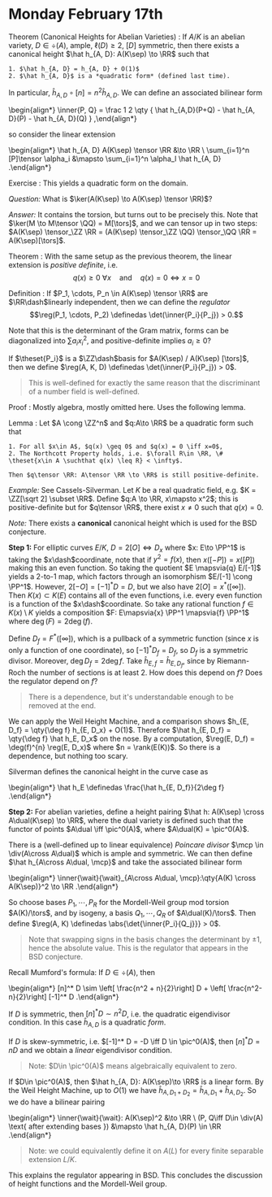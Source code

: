 # Monday February 17th

Theorem (Canonical Heights for Abelian Varieties)
:   If $A/K$ is an abelian variety, $D\in \div(A)$, ample, $\ell(D) \geq 2$, $[D]$ symmetric, then there exists a canonical height $\hat h_{A, D}: A(K\sep) \to \RR$  such that

    1. $\hat h_{A, D} = h_{A, D} + O(1)$
    2. $\hat h_{A, D}$ is a *quadratic form* (defined last time).

In particular, $\hat h_{A, D} \circ [n] = n^2 \hat h_{A, D}$.
We can define an associated bilinear form 

\begin{align*}
\inner{P, Q} = \frac 1 2 \qty { \hat h_{A,D}(P+Q) - \hat h_{A, D}(P) - \hat h_{A, D}(Q) }
,\end{align*}

so consider the linear extension

\begin{align*}
\hat h_{A, D} A(K\sep) \tensor \RR &\to \RR \\
\sum_{i=1}^n [P]\tensor \alpha_i &\mapsto \sum_{i=1}^n \alpha_I \hat h_{A, D}
.\end{align*}

Exercise
:   This yields a quadratic form on the domain.

*Question:*
What is $\ker(A(K\sep) \to A(K\sep) \tensor \RR)$?

*Answer:*
It contains the torsion, but turns out to be precisely this.
Note that $\ker(M \to M\tensor \QQ) = M[\tors]$, and we can tensor up in two steps:
$A(K\sep) \tensor_\ZZ \RR = (A(K\sep) \tensor_\ZZ \QQ) \tensor_\QQ \RR = A(K\sep)[\tors]$.

Theorem
:   With the same setup as the previous theorem, the linear extension is *positive definite*, i.e. 
    $$
    q(x) \geq 0 ~\forall x \quad\text{and}\quad q(x) = 0 \iff x=0
    $$

Definition
:   If $P_1, \cdots, P_n \in A(K\sep) \tensor \RR$ are $\RR\dash$linearly independent, then we can define the *regulator* 
    $$\reg(P_1, \cdots, P_2) \definedas \det(\inner{P_i}{P_j}) > 0.$$

Note that this is the determinant of the Gram matrix, forms can be diagonalized into $\sum a_i x_i^2$, and positive-definite implies $a_i \geq 0$? 

If $\theset{P_i}$ is a $\ZZ\dash$basis for $A(K\sep) / A(K\sep) [\tors]$, then we define $\reg(A, K, D) \definedas \det(\inner{P_i}{P_j}) > 0$.

> This is well-defined for exactly the same reason that the discriminant of a number field is well-defined.

Proof
:   Mostly algebra, mostly omitted here.
    Uses the following lemma.

Lemma
:   Let $A \cong \ZZ^n$ and $q:A\to \RR$ be a quadratic form such that 

    1. For all $x\in A$, $q(x) \geq 0$ and $q(x) = 0 \iff x=0$,
    2. The Northcott Property holds, i.e. $\forall R\in \RR, \# \theset{x\in A \suchthat q(x) \leq R} < \infty$.

    Then $q\tensor \RR: A\tensor \RR \to \RR$ is still positive-definite.

*Example:*
See Cassels-Silverman.
Let $K$ be a real quadratic field, e.g. $K = \ZZ[\sqrt 2] \subset \RR$.
Define $q:A \to \RR, x\mapsto x^2$; this is positive-definite but for $q\tensor \RR$, there exist $x\neq 0$ such that $q(x) = 0$.

*Note:*
There exists a **canonical** canonical height which is used for the BSD conjecture.

**Step 1:**
For elliptic curves $E/K$, $D = 2[O] \iff D_x$ where $x: E\to \PP^1$ is taking the $x\dash$coordinate, note that if $y^2 = f(x)$, then $x([-P]) = x([P])$ making this an even function.
So taking the quotient $E \mapsvia{q} E/[-1]$ yields a 2-to-1 map, which factors through an isomorphism $E/[-1] \cong \PP^1$.
However, $2[-O] = [-1]^* D = D$, but we also have $2[O] = x^*([\infty])$.
Then $K(x) \subset K(E)$ contains all of the even functions, i.e. every even function is a function of the $x\dash$coordinate.
So take any rational function $f\in K(x) \setminus K$ yields a composition $F: E\mapsvia{x} \PP^1 \mapsvia{f} \PP^1$ where $\deg(F) = 2\deg(f)$.

Define $D_f = F^*([\infty])$, which is a pullback of a symmetric function (since $x$ is only a function of one coordinate), so $[-1]^* D_f = D_f$, so $D_f$ is a symmetric divisor.
Moreover, $\deg D_f = 2\deg f$.
Take $\hat h_{E, f} = \hat h_{E, D_f}$, since by Riemann-Roch the number of sections is at least 2.
How does this depend on $f$? 
Does the regulator depend on $f$?

> There is a dependence, but it's understandable enough to be removed at the end.

We can apply the Weil Height Machine, and a comparison shows $h_{E, D_f} = \qty{\deg f} h_{E, D_x} + O(1)$.
Therefore $\hat h_{E, D_f} = \qty{\deg f} \hat h_E, D_x$ on the nose.
By a computation, $\reg(E, D_f) = \deg(f)^{n} \reg(E, D_x)$ where $n = \rank(E(K))$.
So there is a dependence, but nothing too scary.

Silverman defines the canonical height in the curve case as

\begin{align*}
\hat h_E \definedas \frac{\hat h_{E, D_f}}{2\deg f}
.\end{align*}

**Step 2:**
For abelian varieties, define a height pairing $\hat h: A(K\sep) \cross A\dual(K\sep) \to \RR$, where the dual variety is defined such that the functor of points $A\dual \iff \pic^0(A)$, where $A\dual(K) = \pic^0(A)$.

There is a (well-defined up to linear equivalence) *Poincare divisor* $\mcp \in \div(A\cross A\dual)$ which is ample and symmetric.
We can then define $\hat h_{A\cross A\dual, \mcp}$ and take the associated bilinear form

\begin{align*}
\inner{\wait}{\wait}_{A\cross A\dual, \mcp}:\qty{A(K) \cross A(K\sep)}^2 \to \RR
.\end{align*}

So choose bases $P_1, \cdots, P_R$ for the Mordell-Weil group mod torsion $A(K)/\tors$, and by isogeny, a basis $Q_1, \cdots, Q_R$ of $A\dual(K)/\tors$.
Then define $\reg(A, K) \definedas \abs{\det{\inner{P_i}{Q_j}}} > 0$.

> Note that swapping signs in the basis changes the determinant by $\pm 1$, hence the absolute value.
> This is the regulator that appears in the BSD conjecture.

Recall Mumford's formula:
If $D\in \div(A)$, then

\begin{align*}
[n]^* D \sim \left[ \frac{n^2 + n}{2}\right] D + \left[ \frac{n^2-n}{2}\right] [-1]^* D
.\end{align*}

If $D$ is symmetric, then $[n]^* D \sim n^2 D$, i.e. the quadratic eigendivisor condition.
In this case $\hat h_{A, D}$ is a quadratic *form*.

If $D$ is skew-symmetric, i.e. $[-1]^* D = -D \iff D \in \pic^0(A)$, then $[n]^* D = nD$ and we obtain a *linear* eigendivisor condition.

> Note: $D\in \pic^0(A)$ means algebraically equivalent to zero.

If $D\in \pic^0(A)$, then $\hat h_{A, D}: A(K\sep)\to \RR$ is a linear form.
By the Weil Height Machine, up to $O(1)$ we have $\hat h_{A, D_1 + D_2} = \hat h_{A, D_1} + \hat h_{A, D_2}$.
So we do have a bilinear pairing

\begin{align*}
\inner{\wait}{\wait}: A(K\sep)^2 &\to \RR \\
(P, Q\iff D\in \div(A) \text{ after extending bases  }) &\mapsto \hat h_{A, D}(P) \in \RR
.\end{align*}

> Note: we could equivalently define it on $A(L)$ for every finite separable extension $L/K$.

This explains the regulator appearing in BSD.
This concludes the discussion of height functions and the Mordell-Weil group.
